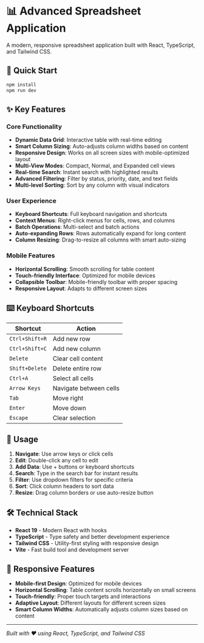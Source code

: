 # 📊 Advanced Spreadsheet Application

A modern, responsive spreadsheet application built with React, TypeScript, and Tailwind CSS.

## 🚀 Quick Start

```bash
npm install
npm run dev
```

## ✨ Key Features

### Core Functionality
- **Dynamic Data Grid**: Interactive table with real-time editing
- **Smart Column Sizing**: Auto-adjusts column widths based on content
- **Responsive Design**: Works on all screen sizes with mobile-optimized layout
- **Multi-View Modes**: Compact, Normal, and Expanded cell views
- **Real-time Search**: Instant search with highlighted results
- **Advanced Filtering**: Filter by status, priority, date, and text fields
- **Multi-level Sorting**: Sort by any column with visual indicators

### User Experience
- **Keyboard Shortcuts**: Full keyboard navigation and shortcuts
- **Context Menus**: Right-click menus for cells, rows, and columns
- **Batch Operations**: Multi-select and batch actions
- **Auto-expanding Rows**: Rows automatically expand for long content
- **Column Resizing**: Drag-to-resize all columns with smart auto-sizing

### Mobile Features
- **Horizontal Scrolling**: Smooth scrolling for table content
- **Touch-friendly Interface**: Optimized for mobile devices
- **Collapsible Toolbar**: Mobile-friendly toolbar with proper spacing
- **Responsive Layout**: Adapts to different screen sizes

## ⌨️ Keyboard Shortcuts

| Shortcut | Action |
|----------|--------|
| `Ctrl+Shift+R` | Add new row |
| `Ctrl+Shift+C` | Add new column |
| `Delete` | Clear cell content |
| `Shift+Delete` | Delete entire row |
| `Ctrl+A` | Select all cells |
| `Arrow Keys` | Navigate between cells |
| `Tab` | Move right |
| `Enter` | Move down |
| `Escape` | Clear selection |

## 🎯 Usage

1. **Navigate**: Use arrow keys or click cells
2. **Edit**: Double-click any cell to edit
3. **Add Data**: Use + buttons or keyboard shortcuts
4. **Search**: Type in the search bar for instant results
5. **Filter**: Use dropdown filters for specific criteria
6. **Sort**: Click column headers to sort data
7. **Resize**: Drag column borders or use auto-resize button

## 🛠️ Technical Stack

- **React 19** - Modern React with hooks
- **TypeScript** - Type safety and better development experience
- **Tailwind CSS** - Utility-first styling with responsive design
- **Vite** - Fast build tool and development server

## 📱 Responsive Features

- **Mobile-first Design**: Optimized for mobile devices
- **Horizontal Scrolling**: Table content scrolls horizontally on small screens
- **Touch-friendly**: Proper touch targets and interactions
- **Adaptive Layout**: Different layouts for different screen sizes
- **Smart Column Widths**: Automatically adjusts column sizes based on content

---

*Built with ❤️ using React, TypeScript, and Tailwind CSS*
